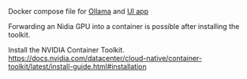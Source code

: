 Docker compose file for [Ollama](https://github.com/ollama/ollama) and [UI app](https://github.com/jakobhoeg/nextjs-ollama-llm-ui/)

Forwarding an Nidia GPU into a container is possible after installing the toolkit.

Install the NVIDIA Container Toolkit.
https://docs.nvidia.com/datacenter/cloud-native/container-toolkit/latest/install-guide.html#installation
